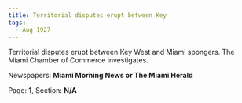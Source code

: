 ```yaml
---  
title: Territorial disputes erupt between Key  
tags:  
  - Aug 1927  
---  
```

  
Territorial disputes erupt between Key West and Miami spongers. The Miami Chamber of Commerce investigates.  
  
Newspapers: **Miami Morning News or The Miami Herald**  
  
Page: **1**, Section: **N/A** 
